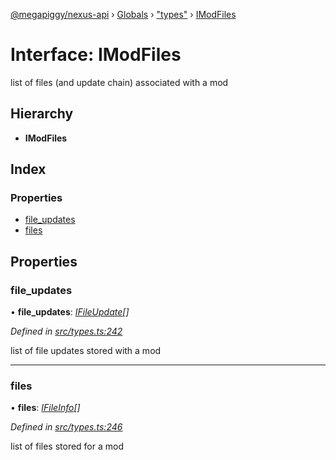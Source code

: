 [@megapiggy/nexus-api](../README.md) › [Globals](../globals.md) › ["types"](../modules/_types_.md) › [IModFiles](_types_.imodfiles.md)

# Interface: IModFiles

list of files (and update chain) associated with a mod

## Hierarchy

* **IModFiles**

## Index

### Properties

* [file_updates](_types_.imodfiles.md#file_updates)
* [files](_types_.imodfiles.md#files)

## Properties

###  file_updates

• **file_updates**: *[IFileUpdate](_types_.ifileupdate.md)[]*

*Defined in [src/types.ts:242](https://github.com/Nexus-Mods/node-nexus-api/blob/master/src/types.ts#L242)*

list of file updates stored with a mod

___

###  files

• **files**: *[IFileInfo](_types_.ifileinfo.md)[]*

*Defined in [src/types.ts:246](https://github.com/Nexus-Mods/node-nexus-api/blob/master/src/types.ts#L246)*

list of files stored for a mod
